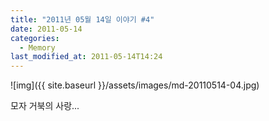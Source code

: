 ```yaml
---
title: "2011년 05월 14일 이야기 #4"
date: 2011-05-14
categories:
  - Memory
last_modified_at: 2011-05-14T14:24
---
```


![img]({{ site.baseurl }}/assets/images/md-20110514-04.jpg)

모자 거북의 사랑...